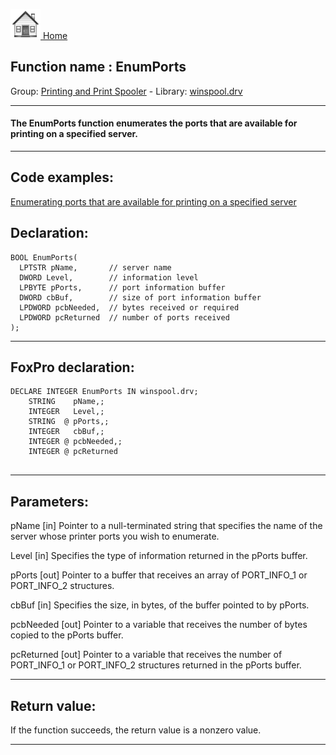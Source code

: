 [<img src="../../images/home.png"> Home ](https://github.com/VFPX/Win32API)  

## Function name : EnumPorts
Group: [Printing and Print Spooler](../../functions_group.md#Printing_and_Print_Spooler)  -  Library: [winspool.drv](../../libraries.md#winspool.drv)  
***  


#### The EnumPorts function enumerates the ports that are available for printing on a specified server.
***  


## Code examples:
[Enumerating ports that are available for printing on a specified server](../../samples/sample_334.md)  

## Declaration:
```foxpro  
BOOL EnumPorts(
  LPTSTR pName,       // server name
  DWORD Level,        // information level
  LPBYTE pPorts,      // port information buffer
  DWORD cbBuf,        // size of port information buffer
  LPDWORD pcbNeeded,  // bytes received or required
  LPDWORD pcReturned  // number of ports received
);  
```  
***  


## FoxPro declaration:
```foxpro  
DECLARE INTEGER EnumPorts IN winspool.drv;
	STRING    pName,;
	INTEGER   Level,;
	STRING  @ pPorts,;
	INTEGER   cbBuf,;
	INTEGER @ pcbNeeded,;
	INTEGER @ pcReturned
  
```  
***  


## Parameters:
pName 
[in] Pointer to a null-terminated string that specifies the name of the server whose printer ports you wish to enumerate. 

Level 
[in] Specifies the type of information returned in the pPorts buffer.

pPorts 
[out] Pointer to a buffer that receives an array of PORT_INFO_1 or PORT_INFO_2 structures. 

cbBuf 
[in] Specifies the size, in bytes, of the buffer pointed to by pPorts. 

pcbNeeded 
[out] Pointer to a variable that receives the number of bytes copied to the pPorts buffer.

pcReturned 
[out] Pointer to a variable that receives the number of PORT_INFO_1 or PORT_INFO_2 structures returned in the pPorts buffer.  
***  


## Return value:
If the function succeeds, the return value is a nonzero value.  
***  

